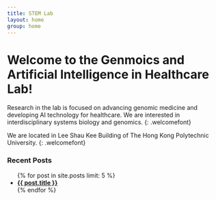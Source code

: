 ```yaml
---
title: STEM Lab
layout: home
group: home
---
```


# Welcome to the Genmoics and Artificial Intelligence in Healthcare Lab!




Research in the lab is focused on advancing genomic medicine and developing AI technology for healthcare.  We are interested in interdisciplinary systems biology and genomics.
{: .welcomefont}

We are located in Lee Shau Kee Building of The Hong Kong Polytechnic University.
{: .welcomefont}

<h3> Recent Posts </h3>
<ul>
  {% for post in site.posts limit: 5 %}
    <li><a href="{{ post.url }}"><b>{{ post.title }}</b></a></li>
  {% endfor %}
</ul>

